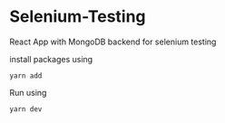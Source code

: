 # Selenium-Testing

React App with MongoDB backend for selenium testing 

install packages using 

```yarn add```

Run using

```yarn dev```
